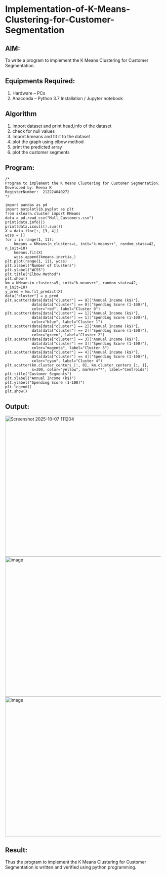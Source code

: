 # Implementation-of-K-Means-Clustering-for-Customer-Segmentation

## AIM:
To write a program to implement the K Means Clustering for Customer Segmentation.

## Equipments Required:
1. Hardware – PCs
2. Anaconda – Python 3.7 Installation / Jupyter notebook

## Algorithm
1. Import dataset and print head,info of the dataset
2. check for null values
3. Import kmeans and fit it to the dataset
4. plot the graph using elbow method
5. print the predicted array
6. plot the customer segments

## Program:
```
/*
Program to implement the K Means Clustering for Customer Segmentation.
Developed by: Reena K
RegisterNumber:  212224040272
*/
```
```
import pandas as pd
import matplotlib.pyplot as plt
from sklearn.cluster import KMeans
data = pd.read_csv("Mall_Customers.csv")
print(data.info())
print(data.isnull().sum())
X = data.iloc[:, [3, 4]]
wcss = []
for i in range(1, 11):
    kmeans = KMeans(n_clusters=i, init="k-means++", random_state=42, n_init=10)
    kmeans.fit(X)
    wcss.append(kmeans.inertia_)
plt.plot(range(1, 11), wcss)
plt.xlabel("Number of Clusters")
plt.ylabel("WCSS")
plt.title("Elbow Method")
plt.show()
km = KMeans(n_clusters=5, init="k-means++", random_state=42, n_init=10)
y_pred = km.fit_predict(X)
data["cluster"] = y_pred
plt.scatter(data[data["cluster"] == 0]["Annual Income (k$)"],
            data[data["cluster"] == 0]["Spending Score (1-100)"],
            color="red", label="Cluster 0")
plt.scatter(data[data["cluster"] == 1]["Annual Income (k$)"],
            data[data["cluster"] == 1]["Spending Score (1-100)"],
            color="blue", label="Cluster 1")
plt.scatter(data[data["cluster"] == 2]["Annual Income (k$)"],
            data[data["cluster"] == 2]["Spending Score (1-100)"],
            color="green", label="Cluster 2")
plt.scatter(data[data["cluster"] == 3]["Annual Income (k$)"],
            data[data["cluster"] == 3]["Spending Score (1-100)"],
            color="magenta", label="Cluster 3")
plt.scatter(data[data["cluster"] == 4]["Annual Income (k$)"],
            data[data["cluster"] == 4]["Spending Score (1-100)"],
            color="cyan", label="Cluster 4")
plt.scatter(km.cluster_centers_[:, 0], km.cluster_centers_[:, 1],
            s=300, color="yellow", marker="*", label="Centroids")
plt.title("Customer Segments")
plt.xlabel("Annual Income (k$)")
plt.ylabel("Spending Score (1-100)")
plt.legend()
plt.show()
```
## Output:

<img width="752" height="455" alt="Screenshot 2025-10-07 111204" src="https://github.com/user-attachments/assets/dd24c04d-b762-4ada-9794-1990a4eb79f7" />

<img width="598" height="453" alt="image" src="https://github.com/user-attachments/assets/f2c4c90c-ecd9-4dc7-aca7-261afd6946fa" />


<img width="573" height="453" alt="image" src="https://github.com/user-attachments/assets/c4d6b386-25b2-4cb9-aea6-6a0c3126ef4f" />

## Result:
Thus the program to implement the K Means Clustering for Customer Segmentation is written and verified using python programming.
